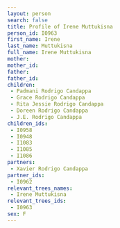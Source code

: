 ```yaml
---
layout: person
search: false
title: Profile of Irene Muttukisna
person_id: I0963
first_name: Irene
last_name: Muttukisna
full_name: Irene Muttukisna
mother: 
mother_id: 
father: 
father_id: 
children:
 - Padmani Rodrigo Candappa
 - Grace Rodrigo Candappa
 - Rita Jessie Rodrigo Candappa
 - Doreen Rodrigo Candappa
 - J.E. Rodrigo Candappa
children_ids:
 - I0958
 - I0948
 - I1083
 - I1085
 - I1086
partners:
 - Xavier Rodrigo Candappa
partner_ids:
 - I0962
relevant_trees_names:
 - Irene Muttukisna
relevant_trees_ids:
 - I0963
sex: F
---
```


